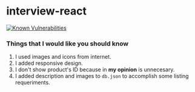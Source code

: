 # interview-react

[![Known Vulnerabilities](https://snyk.io/test/github/{moralesbang}/{wolox-tech-challenge}/badge.svg)](https://snyk.io/test/github/{moralesbang}/{wolox-tech-challenge})

### Things that I would like you should know

1. I used images and icons from internet.
2. I added responsive design.
3. I don't show product's ID because in **my opinion** is unnecesary.
4. I added description and images to `db.json` to accomplish some listing requeriments.
